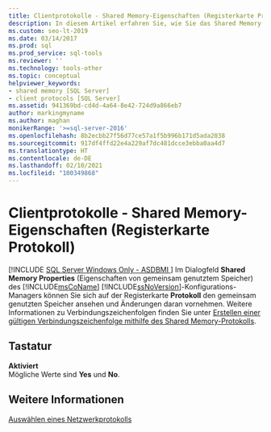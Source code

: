 ```yaml
---
title: Clientprotokolle - Shared Memory-Eigenschaften (Registerkarte Protokoll)
description: In diesem Artikel erfahren Sie, wie Sie das Shared Memory-Protokoll über die Registerkarte „Protokoll“ des Dialogfelds für Eigenschaften für Shared Memory im Microsoft SQL Server-Konfigurations-Manager aktivieren oder deaktivieren.
ms.custom: seo-lt-2019
ms.date: 03/14/2017
ms.prod: sql
ms.prod_service: sql-tools
ms.reviewer: ''
ms.technology: tools-other
ms.topic: conceptual
helpviewer_keywords:
- shared memory [SQL Server]
- client protocols [SQL Server]
ms.assetid: 941369bd-cd4d-4a64-8e42-724d9a866eb7
author: markingmyname
ms.author: maghan
monikerRange: '>=sql-server-2016'
ms.openlocfilehash: 8b2ecbb27f56d77ce57a1f5b996b171d5ada2038
ms.sourcegitcommit: 917df4ffd22e4a229af7dc481dcce3ebba0aa4d7
ms.translationtype: HT
ms.contentlocale: de-DE
ms.lasthandoff: 02/10/2021
ms.locfileid: "100349868"
---
```

# <a name="client-protocols---shared-memory-properties-protocol-tab"></a>Clientprotokolle - Shared Memory-Eigenschaften (Registerkarte Protokoll)
[!INCLUDE [SQL Server Windows Only - ASDBMI ](../../includes/applies-to-version/sql-windows-only-asdbmi.md)]
  Im Dialogfeld **Shared Memory Properties** (Eigenschaften von gemeinsam genutztem Speicher) des [!INCLUDE[msCoName](../../includes/msconame-md.md)] [!INCLUDE[ssNoVersion](../../includes/ssnoversion-md.md)]-Konfigurations-Managers können Sie sich auf der Registerkarte **Protokoll** den gemeinsam genutzten Speicher ansehen und Änderungen daran vornehmen. Weitere Informationen zu Verbindungszeichenfolgen finden Sie unter [Erstellen einer gültigen Verbindungszeichenfolge mithilfe des Shared Memory-Protokolls](../../tools/configuration-manager/creating-a-valid-connection-string-using-shared-memory-protocol.md).  
  
## <a name="options"></a>Tastatur  
 **Aktiviert**  
 Mögliche Werte sind **Yes** und **No**.  
  
## <a name="see-also"></a>Weitere Informationen  
 [Auswählen eines Netzwerkprotokolls](/previous-versions/sql/sql-server-2016/ms187892(v=sql.130))  
  
